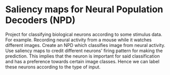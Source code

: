 # Saliency maps for Neural Population Decoders (NPD)
Project for classifying biological neurons according to some stimulus data.
For example. 
Recording neural activity from a mouse while it watches different images. Create an NPD which classifies image from neural activity.
Use saliency maps to credit different neurons' firing pattern for making the prediction. This implies that the neuron is important for said classification
and has a preference towards certain image classes. Hence we can label these neurons according to the type of input.
